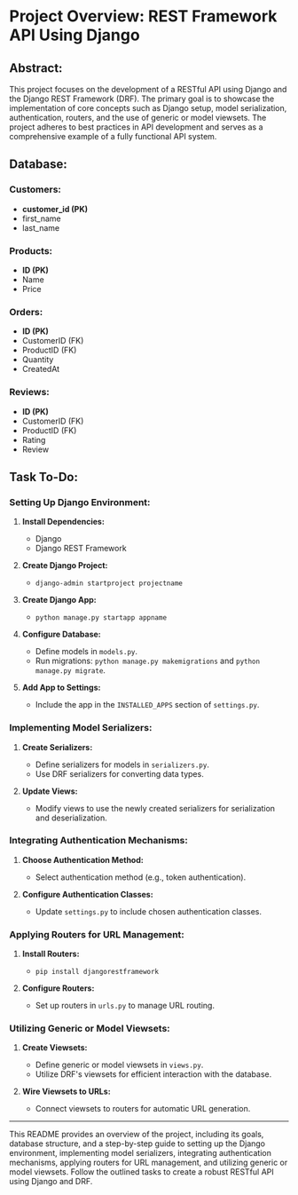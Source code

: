 # Project Overview: REST Framework API Using Django

## Abstract:

This project focuses on the development of a RESTful API using Django and the Django REST Framework (DRF). The primary goal is to showcase the implementation of core concepts such as Django setup, model serialization, authentication, routers, and the use of generic or model viewsets. The project adheres to best practices in API development and serves as a comprehensive example of a fully functional API system.

## Database:

### Customers:
- **customer_id (PK)**
- first_name
- last_name

### Products:
- **ID (PK)**
- Name
- Price

### Orders:
- **ID (PK)**
- CustomerID (FK)
- ProductID (FK)
- Quantity
- CreatedAt

### Reviews:
- **ID (PK)**
- CustomerID (FK)
- ProductID (FK)
- Rating
- Review

## Task To-Do:

### Setting Up Django Environment:

1. **Install Dependencies:**
   - Django
   - Django REST Framework

2. **Create Django Project:**
   - `django-admin startproject projectname`

3. **Create Django App:**
   - `python manage.py startapp appname`

4. **Configure Database:**
   - Define models in `models.py`.
   - Run migrations: `python manage.py makemigrations` and `python manage.py migrate`.

5. **Add App to Settings:**
   - Include the app in the `INSTALLED_APPS` section of `settings.py`.

### Implementing Model Serializers:

1. **Create Serializers:**
   - Define serializers for models in `serializers.py`.
   - Use DRF serializers for converting data types.

2. **Update Views:**
   - Modify views to use the newly created serializers for serialization and deserialization.

### Integrating Authentication Mechanisms:

1. **Choose Authentication Method:**
   - Select authentication method (e.g., token authentication).

2. **Configure Authentication Classes:**
   - Update `settings.py` to include chosen authentication classes.

### Applying Routers for URL Management:

1. **Install Routers:**
   - `pip install djangorestframework`

2. **Configure Routers:**
   - Set up routers in `urls.py` to manage URL routing.

### Utilizing Generic or Model Viewsets:

1. **Create Viewsets:**
   - Define generic or model viewsets in `views.py`.
   - Utilize DRF's viewsets for efficient interaction with the database.

2. **Wire Viewsets to URLs:**
   - Connect viewsets to routers for automatic URL generation.

---

This README provides an overview of the project, including its goals, database structure, and a step-by-step guide to setting up the Django environment, implementing model serializers, integrating authentication mechanisms, applying routers for URL management, and utilizing generic or model viewsets. Follow the outlined tasks to create a robust RESTful API using Django and DRF.
